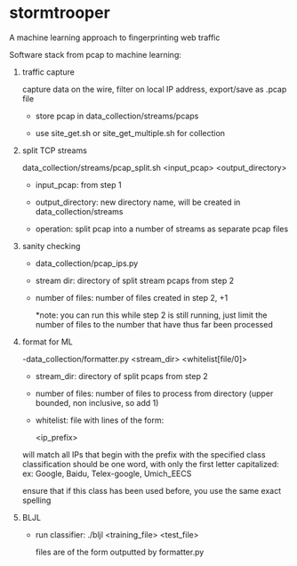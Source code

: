 stormtrooper
============

A machine learning approach to fingerprinting web traffic

Software stack from pcap to machine learning:

1. traffic capture

    capture data on the wire, filter on local IP address, export/save as .pcap file

    - store pcap in data_collection/streams/pcaps 

    - use site_get.sh or site_get_multiple.sh for collection

2. split TCP streams

    data_collection/streams/pcap_split.sh <input_pcap> <output_directory>

    - input_pcap: from step 1

    - output_directory: new directory name, will be created in data_collection/streams

    - operation: split pcap into a number of streams as separate pcap files

3. sanity checking

    - data_collection/pcap_ips.py <stream dir> <number of files>

    - stream dir: directory of split stream pcaps from step 2

    - number of files: number of files created in step 2, +1

      *note: you can run this while step 2 is still running, just limit the number of files to the number that have thus far been processed

4. format for ML

    -data_collection/formatter.py <stream_dir> <number of files> <whitelist[file/0]> <threshold packet count>

    - stream_dir: directory of split pcaps from step 2

    - number of files: number of files to process from directory (upper bounded, non inclusive, so add 1)

    - whitelist: file with lines of the form:

        <ip_prefix> <classification>

     will match all IPs that begin with the prefix with the specified class
     classification should be one word, with only the first letter capitalized:
     ex: Google, Baidu, Telex-google, Umich_EECS

     ensure that if this class has been used before, you use the same exact spelling 

5. BLJL

    - run classifier: ./bljl <training_file> <test_file>

      files are of the form outputted by formatter.py
